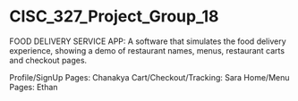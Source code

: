 # CISC_327_Project_Group_18
FOOD DELIVERY SERVICE APP: A software that simulates the food delivery experience, showing a demo of restaurant names, menus, restaurant carts and checkout pages.

Profile/SignUp Pages: Chanakya
Cart/Checkout/Tracking: Sara
Home/Menu Pages: Ethan
